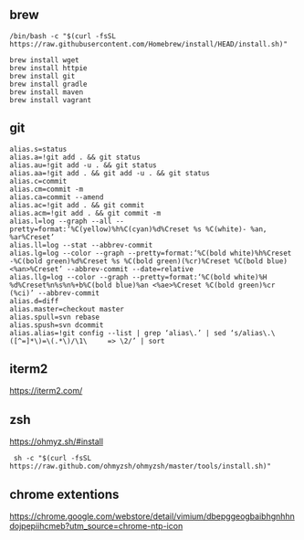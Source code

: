 ## brew
```shell
/bin/bash -c "$(curl -fsSL https://raw.githubusercontent.com/Homebrew/install/HEAD/install.sh)"
```

```
brew install wget
brew install httpie
brew install git
brew install gradle
brew install maven
brew install vagrant
```

## git
```
alias.s=status
alias.a=!git add . && git status
alias.au=!git add -u . && git status
alias.aa=!git add . && git add -u . && git status
alias.c=commit
alias.cm=commit -m
alias.ca=commit --amend
alias.ac=!git add . && git commit
alias.acm=!git add . && git commit -m
alias.l=log --graph --all --pretty=format:‘%C(yellow)%h%C(cyan)%d%Creset %s %C(white)- %an, %ar%Creset’
alias.ll=log --stat --abbrev-commit
alias.lg=log --color --graph --pretty=format:‘%C(bold white)%h%Creset -%C(bold green)%d%Creset %s %C(bold green)(%cr)%Creset %C(bold blue)<%an>%Creset’ --abbrev-commit --date=relative
alias.llg=log --color --graph --pretty=format:‘%C(bold white)%H %d%Creset%n%s%n%+b%C(bold blue)%an <%ae>%Creset %C(bold green)%cr (%ci)’ --abbrev-commit
alias.d=diff
alias.master=checkout master
alias.spull=svn rebase
alias.spush=svn dcommit
alias.alias=!git config --list | grep ‘alias\.’ | sed ‘s/alias\.\([^=]*\)=\(.*\)/\1\     => \2/’ | sort
```

## iterm2
https://iterm2.com/

## zsh
https://ohmyz.sh/#install
``` shell
 sh -c "$(curl -fsSL https://raw.github.com/ohmyzsh/ohmyzsh/master/tools/install.sh)"
 ```


## chrome extentions

https://chrome.google.com/webstore/detail/vimium/dbepggeogbaibhgnhhndojpepiihcmeb?utm_source=chrome-ntp-icon

